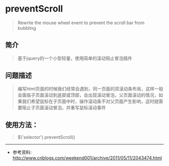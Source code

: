 # preventScroll
> Rewrite the mouse wheel event to prevent the scroll bar from bubbling

## 简介

> 基于jquery的一个小型轻量，使用简单的滚动阻止冒泡插件

## 问题描述

> 编写html页面的时候我们经常会遇到，同一页面的双滚动条布局，这样一般会面临子页面滚动到底部或顶部，会出现滚动冒泡，父页面滚动的情况，如果我们希望鼠标在子页面中时，操作滚动条不对父页面产生影响，这时就需要阻止子页面滚动冒泡，并重写鼠标滚动事件

## 使用方法：
> $('selector').preventScroll()

------------------------

* 参考资料: http://www.cnblogs.com/weekend001/archive/2011/05/11/2043474.html

